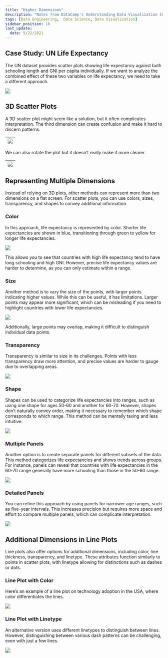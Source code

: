 ```yaml
---
title: "Higher Dimensions"
description: "Notes from DataCamp's Understanding Data Visualization Course"
tags: [Data Engineering,  Data Science, Data Visualization]
sidebar_position: 16
last_update:
  date: 9/22/2021
---
```


## Case Study: UN Life Expectancy

The UN dataset provides scatter plots showing life expectancy against both schooling length and GNI per capita individually. If we want to analyze the combined effect of these two variables on life expectancy, we need to take a different approach.

<div class='img-center'>

![](/img/docs/casestudy-un-life-expectancy-scatter-plotssss.png)

</div>


## 3D Scatter Plots

A 3D scatter plot might seem like a solution, but it often complicates interpretation. The third dimension can create confusion and make it hard to discern patterns. 

<div class='img-center'>

|![](/img/docs/casestudy-un-life-expectancy-scatter-plotssss-3d.png)|
|-|

</div>

We can also rotate the plot but it doesn’t really make it more clearer.

<div class='img-center'>

|![](/img/docs/casestudy-un-life-expectancy-scatter-plotssss-3d-rotate.png)|
|-|

</div>

## Representing Multiple Dimensions

Instead of relying on 3D plots, other methods can represent more than two dimensions on a flat screen. For scatter plots, you can use colors, sizes, transparency, and shapes to convey additional information.

### Color

In this approach, life expectancy is represented by color. Shorter life expectancies are shown in blue, transitioning through green to yellow for longer life expectancies. 

<div class='img-center'>

![](/img/docs/casestudy-un-life-expectancy-scatter-plotssss-change-colors.png)

</div>

This allows you to see that countries with high life expectancy tend to have long schooling and high GNI. However, precise life expectancy values are harder to determine, as you can only estimate within a range.

### Size

Another method is to vary the size of the points, with larger points indicating higher values. While this can be useful, it has limitations. Larger points may appear more significant, which can be misleading if you need to highlight countries with lower life expectancies. 

<div class='img-center'>

![](/img/docs/casestudy-un-life-expectancy-scatter-plotssss-change-sizeee.png)

</div>

Additionally, large points may overlap, making it difficult to distinguish individual data points.

### Transparency

Transparency is similar to size in its challenges. Points with less transparency draw more attention, and precise values are harder to gauge due to overlapping areas.

<div class='img-center'>

![](/img/docs/casestudy-un-life-expectancy-scatter-plotssss-change-transparency.png)

</div>

### Shape

Shapes can be used to categorize life expectancies into ranges, such as using one shape for ages 50-60 and another for 60-70. However, shapes don’t naturally convey order, making it necessary to remember which shape corresponds to which range. This method can be mentally taxing and less intuitive.

<div class='img-center'>

![](/img/docs/casestudy-un-life-expectancy-scatter-plotssss-change-shapeee.png)

</div>

### Multiple Panels

Another option is to create separate panels for different subsets of the data. This method categorizes life expectancies and shows trends across groups. For instance, panels can reveal that countries with life expectancies in the 60-70 range generally have more schooling than those in the 50-60 range.

<div class='img-center'>

![](/img/docs/casestudy-un-life-expectancy-scatter-plotssss-multiple-panelssss.png)

</div>

### Detailed Panels

You can refine this approach by using panels for narrower age ranges, such as five-year intervals. This increases precision but requires more space and effort to compare multiple panels, which can complicate interpretation.

<div class='img-center'>

![](/img/docs/casestudy-un-life-expectancy-scatter-plotssss-detailed-panelsss.png)

</div>

## Additional Dimensions in Line Plots

Line plots also offer options for additional dimensions, including color, line thickness, transparency, and linetype. These attributes function similarly to points in scatter plots, with linetype allowing for distinctions such as dashes or dots.

### Line Plot with Color

Here’s an example of a line plot on technology adoption in the USA, where color differentiates the lines.

<div class='img-center'>

![](/img/docs/casestudy-tech-adoption-usaaaaa.png)

</div>

### Line Plot with Linetype

An alternative version uses different linetypes to distinguish between lines. However, distinguishing between various dash patterns can be challenging, even with just a few lines.

<div class='img-center'>

![](/img/docs/casestudy-tech-adoption-usaaaaa-line-plot-linetype.png)

</div>